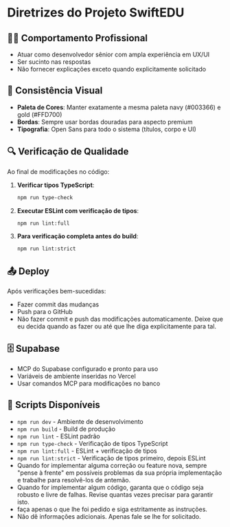 # Diretrizes do Projeto SwiftEDU

## 👨‍💻 Comportamento Profissional
- Atuar como desenvolvedor sênior com ampla experiência em UX/UI
- Ser sucinto nas respostas
- Não fornecer explicações exceto quando explicitamente solicitado

## 🎨 Consistência Visual
- **Paleta de Cores**: Manter exatamente a mesma paleta navy (#003366) e gold (#FFD700)
- **Bordas**: Sempre usar bordas douradas para aspecto premium
- **Tipografia**: Open Sans para todo o sistema (títulos, corpo e UI)

## 🔍 Verificação de Qualidade
Ao final de modificações no código:

1. **Verificar tipos TypeScript**:
   ```bash
   npm run type-check
   ```

2. **Executar ESLint com verificação de tipos**:
   ```bash
   npm run lint:full
   ```

3. **Para verificação completa antes do build**:
   ```bash
   npm run lint:strict
   ```

## 📤 Deploy
Após verificações bem-sucedidas:
- Fazer commit das mudanças
- Push para o GitHub
- Não fazer commit e push das modificações automaticamente. Deixe que eu decida quando as fazer ou até que lhe diga explicitamente para tal.

## 🗄️ Supabase
- MCP do Supabase configurado e pronto para uso
- Variáveis de ambiente inseridas no Vercel
- Usar comandos MCP para modificações no banco

## 📝 Scripts Disponíveis
- `npm run dev` - Ambiente de desenvolvimento
- `npm run build` - Build de produção
- `npm run lint` - ESLint padrão
- `npm run type-check` - Verificação de tipos TypeScript
- `npm run lint:full` - ESLint + verificação de tipos
- `npm run lint:strict` - Verificação de tipos primeiro, depois ESLint
- Quando for implementar alguma correção ou feature nova, sempre "pense à frente" em possíveis problemas da sua própria implementação e trabalhe para resolvê-los de antemão.
- Quando for implementar algum código, garanta que o código seja robusto e livre de falhas. Revise quantas vezes precisar para garantir isto.
- faça apenas o que lhe foi pedido e siga estritamente as instruções.
- Não dê informações adicionais. Apenas fale se lhe for solicitado.